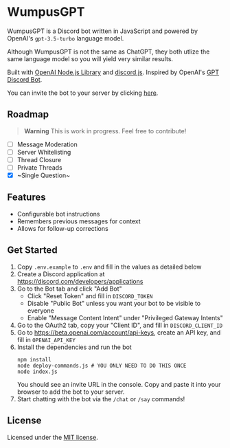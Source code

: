 # WumpusGPT

WumpusGPT is a Discord bot written in JavaScript and powered by OpenAI's `gpt-3.5-turbo` language model.

Although WumpusGPT is not the same as ChatGPT, they both utlize the same language model so you will yield very similar results.

Built with [OpenAI Node.js Library](https://github.com/openai/openai-node) and [discord.js](https://discord.js.org). Inspired by OpenAI's [GPT Discord Bot](https://github.com/openai/gpt-discord-bot).

You can invite the bot to your server by clicking [here](https://discord.com/api/oauth2/authorize?client_id=1054835849893793872&permissions=397284550656&scope=bot).

## Roadmap

> **Warning**
> This is work in progress. Feel free to contribute!

- [ ] Message Moderation
- [ ] Server Whitelisting
- [ ] Thread Closure
- [ ] Private Threads
- [x] ~Single Question~

## Features

- Configurable bot instructions
- Remembers previous messages for context
- Allows for follow-up corrections

## Get Started

1. Copy `.env.example` to `.env` and fill in the values as detailed below
1. Create a Discord application at https://discord.com/developers/applications
1. Go to the Bot tab and click "Add Bot"
    - Click "Reset Token" and fill in `DISCORD_TOKEN`
    - Disable "Public Bot" unless you want your bot to be visible to everyone
    - Enable "Message Content Intent" under "Privileged Gateway Intents"
1. Go to the OAuth2 tab, copy your "Client ID", and fill in `DISCORD_CLIENT_ID`
1. Go to https://beta.openai.com/account/api-keys, create an API key, and fill in `OPENAI_API_KEY`
1. Install the dependencies and run the bot
    ```
    npm install
    node deploy-commands.js # YOU ONLY NEED TO DO THIS ONCE
    node index.js
    ```
    You should see an invite URL in the console. Copy and paste it into your browser to add the bot to your server.
1. Start chatting with the bot via the `/chat` or `/say` commands!

## License

Licensed under the [MIT license](https://github.com/biscxit/wumpus-gpt/blob/main/LICENSE).
